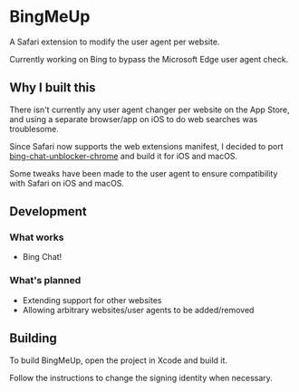 # BingMeUp
A Safari extension to modify the user agent per website.

Currently working on Bing to bypass the Microsoft Edge user agent check.

## Why I built this
There isn't currently any user agent changer per website on the App Store, and using a separate browser/app on iOS to do web searches was troublesome. 

Since Safari now supports the web extensions manifest, I decided to port [bing-chat-unblocker-chrome](https://github.com/ellisy0/bing-chat-unblocker-chrome) and build it for iOS and macOS.

Some tweaks have been made to the user agent to ensure compatibility with Safari on iOS and macOS.

## Development

### What works
- Bing Chat!

### What's planned
- Extending support for other websites
- Allowing arbitrary websites/user agents to be added/removed

## Building

To build BingMeUp, open the project in Xcode and build it.

Follow the instructions to change the signing identity when necessary.
